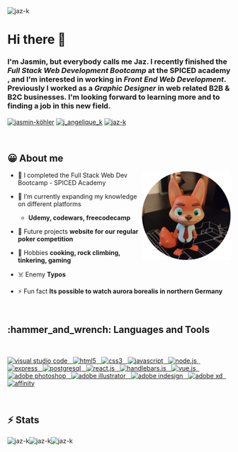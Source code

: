 <p align="left"> <img src="https://komarev.com/ghpvc/?username=jaz-k&label=Profile%20views&color=29a3ad&style=flat" alt="jaz-k" /> </p>
<h1 align="left">Hi there 👋</h1>

<h3 align="left">I'm Jasmin, but everybody calls me Jaz. I recently finished the <em>Full Stack Web Development Bootcamp</em> at the SPICED academy , and I'm interested in working in <em>Front End Web Development</em>. Previously I worked as a <em>Graphic Designer</em> in web related B2B & B2C businesses. I'm looking forward to learning more and to finding a job in this new field.</h3>
<p align="left">
<a href="https://linkedin.com/in/jasmin-köhler" target="blank"><img align="center" src="https://raw.githubusercontent.com/rahuldkjain/github-profile-readme-generator/master/src/images/icons/Social/linked-in-alt.svg" alt="jasmin-köhler" height="30" width="40" /></a>
<a href="https://instagram.com/j_angelique_k" target="blank"><img align="center" src="https://raw.githubusercontent.com/rahuldkjain/github-profile-readme-generator/master/src/images/icons/Social/instagram.svg" alt="j_angelique_k" height="30" width="40" /></a>
<a href="https://dev.to/jazk" target="blank"><img align="center" src="https://raw.githubusercontent.com/rahuldkjain/github-profile-readme-generator/master/src/images/icons/Social/devto.svg" alt="jaz-k" height="30" width="40" /></a>
</p>

<br />

<h2 align="left">😀 About me</h2>

<img src="/src/rubberduck.png" alt="my rubber duck" align="right" width="200" height="200">

<p>

-   🚀 I completed the Full Stack Web Dev Bootcamp - SPICED Academy

-   🌱 I’m currently expanding my knowledge on different platforms

    -   **Udemy, codewars, freecodecamp**

-   🎯 Future projects **website for our regular poker competition**

-   🧐 Hobbies **cooking, rock climbing, tinkering, gaming**

-   ☠️ Enemy **Typos**

-   ⚡ Fun fact **Its possible to watch aurora borealis in northern Germany**
</p>

<br />

<h2 align="left">:hammer_and_wrench: Languages and Tools</h2>

<br />

<p align="left">
<a href="https://code.visualstudio.com/" target="_blank" rel="noreferrer">
<picture>
    <source srcset="https://simpleicons.vercel.app/visualstudiocode/fff"  media="(prefers-color-scheme: dark)">
    <img src="https://simpleicons.vercel.app/visualstudiocode/29a3ad" alt="visual studio code" width="35" height="35">
</picture>&nbsp;
</a> <a href="https://www.w3.org/html/" target="_blank" rel="noreferrer">
<picture>
    <source srcset="https://simpleicons.vercel.app/html5/fff"  media="(prefers-color-scheme: dark)">
    <img src="https://simpleicons.vercel.app/html5/29a3ad" alt="html5" width="35" height="35">
</picture>&nbsp;
</a> <a href="https://www.w3schools.com/css/" target="_blank" rel="noreferrer">
<picture>
    <source srcset="https://simpleicons.vercel.app/css3/fff"  media="(prefers-color-scheme: dark)">
    <img src="https://simpleicons.vercel.app/css3/29a3ad" alt="css3" width="35" height="35">
</picture>&nbsp;
</a> <a href="https://developer.mozilla.org/en-US/docs/Web/JavaScript" target="_blank" rel="noreferrer">
<picture>
    <source srcset="https://simpleicons.vercel.app/javascript/fff"  media="(prefers-color-scheme: dark)">
    <img src="https://simpleicons.vercel.app/javascript/29a3ad" alt="javascript" width="35" height="35">
</picture>&nbsp;
</a> <a href="https://nodejs.org" target="_blank" rel="noreferrer">
<picture>
    <source srcset="https://simpleicons.vercel.app/nodedotjs/fff"  media="(prefers-color-scheme: dark)">
    <img src="https://simpleicons.vercel.app/nodedotjs/29a3ad" alt="node.js" width="35" height="35">
</picture>&nbsp;
</a> <a href="https://expressjs.com" target="_blank" rel="noreferrer">
<picture>
    <source srcset="https://simpleicons.vercel.app/express/fff"  media="(prefers-color-scheme: dark)">
    <img src="https://simpleicons.vercel.app/express/29a3ad" alt="express" width="35" height="35">
</picture>&nbsp;
</a> <a href="https://www.postgresql.org" target="_blank" rel="noreferrer">
<picture>
    <source srcset="https://simpleicons.vercel.app/postgresql/fff"  media="(prefers-color-scheme: dark)">
    <img src="https://simpleicons.vercel.app/postgresql/29a3ad" alt="postgresql" width="35" height="35">
</picture>&nbsp;
</a> <a href="https://reactjs.org/" target="_blank" rel="noreferrer">
<picture>
    <source srcset="https://simpleicons.vercel.app/react/fff"  media="(prefers-color-scheme: dark)">
    <img src="https://simpleicons.vercel.app/react/29a3ad" alt="react.js" width="35" height="35">
</picture>&nbsp;
</a> <a href="https://https://handlebarsjs.com/" target="_blank" rel="noreferrer">
<picture>
    <source srcset="https://simpleicons.vercel.app/handlebarsdotjs/fff"  media="(prefers-color-scheme: dark)">
    <img src="https://simpleicons.vercel.app/handlebarsdotjs/29a3ad" alt="handlebars.js" width="35" height="35">
</picture>&nbsp;
</a> <a href="https://vuejs.org/" target="_blank" rel="noreferrer">
<picture>
    <source srcset="https://simpleicons.vercel.app/vuedotjs/fff"  media="(prefers-color-scheme: dark)">
    <img src="https://simpleicons.vercel.app/vuedotjs/29a3ad" alt="vue.js" width="35" height="35">
</picture>&nbsp;
</a> <a href="https://www.adobe.com/products/photoshop.html" target="_blank" rel="noreferrer">
<picture>
    <source srcset="https://simpleicons.vercel.app/adobephotoshop/fff"  media="(prefers-color-scheme: dark)">
    <img src="https://simpleicons.vercel.app/adobephotoshop/29a3ad" alt="adobe photoshop" width="35" height="35">
</picture>&nbsp;
</a> <a href="https://www.adobe.com/products/illustrator.html" target="_blank" rel="noreferrer">
<picture>
    <source srcset="https://simpleicons.vercel.app/adobeillustrator/fff"  media="(prefers-color-scheme: dark)">
    <img src="https://simpleicons.vercel.app/adobeillustrator/29a3ad" alt="adobe illustrator" width="35" height="35">
</picture>&nbsp;
</a> <a href="https://www.adobe.com/products/indesign.html" target="_blank" rel="noreferrer">
<picture>
    <source srcset="https://simpleicons.vercel.app/adobeindesign/fff"  media="(prefers-color-scheme: dark)">
    <img src="https://simpleicons.vercel.app/adobeindesign/29a3ad" alt="adobe indesign" width="35" height="35">
</picture>&nbsp;
</a> <a href="https://www.adobe.com/products/xd.html" target="_blank" rel="noreferrer">
<picture>
    <source srcset="https://simpleicons.vercel.app/adobexd/fff"  media="(prefers-color-scheme: dark)">
    <img src="https://simpleicons.vercel.app/adobexd/29a3ad" alt="adobe xd" width="35" height="35">
</picture>&nbsp;
</a> <a href="https://www.adobe.com/products/xd.html" target="_blank" rel="noreferrer">
<picture>
    <source srcset="https://simpleicons.vercel.app/affinity/fff"  media="(prefers-color-scheme: dark)">
    <img src="https://simpleicons.vercel.app/affinity/29a3ad" alt="affinity" width="35" height="35">
</picture>
</a>
</p>

<br />

<h2 align="left">⚡ Stats </h2>

<p><img align="left" src="https://github-readme-stats.vercel.app/api/top-langs?username=jaz-k&show_icons=true&locale=en&layout=compact&theme=transparent&title_color=29a3ad" alt="jaz-k" /></p>

<p><img align="left" src="https://github-readme-stats.vercel.app/api?username=jaz-k&show_icons=true&locale=en&theme=transparent&title_color=29a3ad" alt="jaz-k" /></p>

<p><img align="left" src="https://github-readme-streak-stats.herokuapp.com?user=jaz-k&ring=29A3AD&currStreakLabel=29A3AD&currStreakNum=898989&sideNums=898989&sideLabels=898989&dates=898989&background=00000000" alt="jaz-k" /></p>
